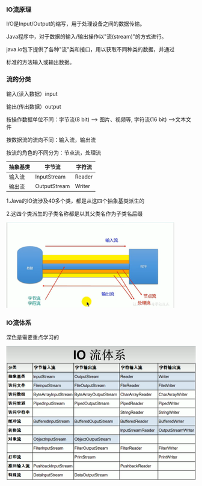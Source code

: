 ### IO流原理

I/O是Input/Output的缩写，用于处理设备之间的数据传输。



Java程序中，对于数据的输入/输出操作以"流(stream)"的方式进行。



java.io包下提供了各种"流"类和接口，用以获取不同种类的数据，并通过

标准的方法输入或输出数据。





### 流的分类

输入(读入数据）input  

输出(传出数据）output



按操作数据单位不同：字节流(8 bit) --> 图片、视频等,  字符流(16 bit)  -->文本文件

按数据流的流向不同：输入流，输出流

按流的角色的不同分为：节点流，处理流

| 抽象基类 | 字节流       | 字符流 |
| -------- | ------------ | ------ |
| 输入流   | InputStream  | Reader |
| 输出流   | OutputStream | Writer |

1.Java的IO流涉及40多个类，都是从这四个抽象基类派生的

2.这四个类派生的子类名称都是以其父类名作为子类名后缀



<img src="图片/流的分类.png" alt="流的分类" style="zoom: 80%;" />



### IO流体系

深色是需要重点学习的

<img src="图片/IO流体系.png" alt="IO流体系" style="zoom:67%;" />
